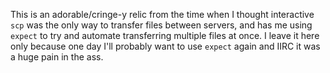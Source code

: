 This is an adorable/cringe-y relic from the time when I thought interactive `scp` was the only way to transfer files between servers, and has me using `expect` to try and automate transferring multiple files at once. I leave it here only because one day I'll probably want to use `expect` again and IIRC it was a huge pain in the ass.
